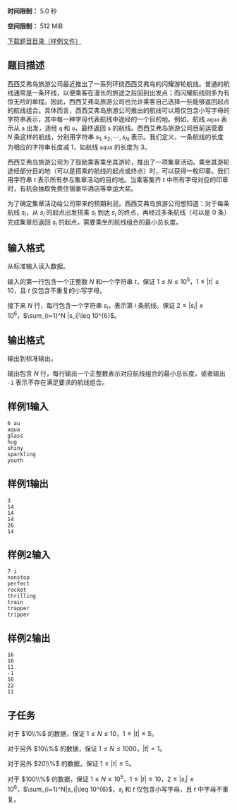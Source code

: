 


**时间限制：** 5.0 秒 


**空间限制：** 512 MiB

[下载题目目录（样例文件）](examples/CSP202305-5.zip)




## 题目描述

西西艾弗岛旅游公司最近推出了一系列环绕西西艾弗岛的闪耀游轮航线。普通的航线通常是一条环线，以便乘客在漫长的旅途之后回到出发点；而闪耀航线则多为有惊无险的单程。因此，西西艾弗岛旅游公司也允许乘客自己选择一些能够返回起点的航线组合。具体而言，西西艾弗岛旅游公司推出的航线可以用仅包含小写字母的字符串表示，其中每一种字母代表航线中途经的一个目的地。例如，航线 `aqua` 表示从 `a` 出发，途经 `q` 和 `u`，最终返回 `a` 的航线。西西艾弗岛旅游公司目前运营着 $N$ 条这样的航线，分别用字符串 $s_1, s_2, \cdots, s_N$ 表示。我们定义，一条航线的长度为相应的字符串长度减 $1$，如航线 `aqua` 的长度为 $3$。

西西艾弗岛旅游公司为了鼓励乘客乘坐其游轮，推出了一项集章活动。乘坐其游轮途经部分目的地（可以是搭乘的航线的起点或终点）时，可以获得一枚印章。我们用字符串 $t$ 表示所有参与集章活动的目的地。当乘客集齐 $t$ 中所有字母对应的印章时，有机会抽取免费住宿豪华酒店等幸运大奖。

为了确定集章活动给公司带来的预期利润，西西艾弗岛旅游公司想知道：对于每条航线 $s_i$，从 $s_i$ 的起点出发搭乘 $s_i$ 到达 $s_i$ 的终点，再经过多条航线（可以是 $0$ 条）完成集章后返回 $s_i$ 的起点，需要乘坐的航线组合的最小总长度。

## 输入格式

从标准输入读入数据。

输入的第一行包含一个正整数 $N$ 和一个字符串 $t$，保证 $1\leq N\leq 10^{5}$，$1\leq |t|\leq 10$，且 $t$ 仅包含不重复的小写字母。

接下来 $N$ 行，每行包含一个字符串 $s_i$，表示第 $i$ 条航线。保证 $2\leq |s_i|\leq 10^{6}$，$\sum_{i=1}^N |s_i|\leq 10^{6}$。

## 输出格式

输出到标准输出。

输出包含 $N$ 行，每行输出一个正整数表示对应航线组合的最小总长度，或者输出 `-1` 表示不存在满足要求的航线组合。








## 样例1输入

```plain
6 au
aqua
glass
hug
shiny
sparkling
youth

```



## 样例1输出

```plain
3
14
14
14
26
14

```









## 样例2输入

```plain
7 i
nonstop
perfect
rocket
thrilling
train
trapper
tripper
```



## 样例2输出

```plain
16
16
11
-1
16
22
11

```


## 子任务

对于 $10\\%$ 的数据，保证 $1\leq N\leq 10$，$1\leq |t|\leq 5$。

对于另外 $10\\%$ 的数据，保证 $1\leq N\leq 1000$，$|t|=1$。

对于另外 $20\\%$ 的数据，保证 $1\leq |t|\leq 5$。

对于 $100\\%$ 的数据，保证 $1\leq N\leq 10^{5}$，$1\leq |t|\leq 10$，$2\leq |s_i|\leq 10^{6}$，$\sum_{i=1}^N|s_i|\leq 10^{6}$，$s_i$ 和 $t$ 仅包含小写字母，且 $t$ 中字母不重复。